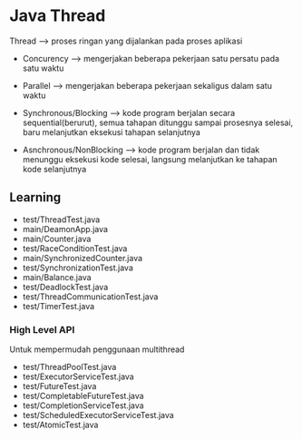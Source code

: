 # Java Thread
Thread --> proses ringan yang dijalankan pada proses aplikasi

- Concurency --> mengerjakan beberapa pekerjaan satu persatu pada satu waktu
- Parallel --> mengerjakan beberapa pekerjaan sekaligus dalam satu waktu

- Synchronous/Blocking --> kode program berjalan secara sequential(berurut), semua tahapan ditunggu sampai prosesnya selesai, baru melanjutkan eksekusi tahapan selanjutnya
- Asnchronous/NonBlocking --> kode program berjalan dan tidak menunggu eksekusi kode selesai, langsung melanjutkan ke tahapan kode selanjutnya

## Learning
- test/ThreadTest.java
- main/DeamonApp.java
- main/Counter.java
- test/RaceConditionTest.java
- main/SynchronizedCounter.java
- test/SynchronizationTest.java
- main/Balance.java
- test/DeadlockTest.java
- test/ThreadCommunicationTest.java
- test/TimerTest.java

### High Level API
Untuk mempermudah penggunaan multithread
- test/ThreadPoolTest.java
- test/ExecutorServiceTest.java
- test/FutureTest.java
- test/CompletableFutureTest.java
- test/CompletionServiceTest.java
- test/ScheduledExecutorServiceTest.java
- test/AtomicTest.java
